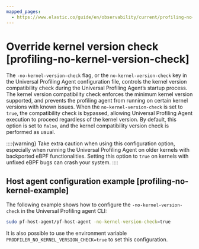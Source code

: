 ```yaml
---
mapped_pages:
  - https://www.elastic.co/guide/en/observability/current/profiling-no-kernel-version-check.html
---
```


# Override kernel version check [profiling-no-kernel-version-check]

The `-no-kernel-version-check` flag, or the `no-kernel-version-check` key in the Universal Profiling Agent configuration file, controls the kernel version compatibility check during the Universal Profiling Agent’s startup process. The kernel version compatibility check enforces the minimum kernel version supported,  and prevents the profiling agent from running on certain kernel versions with known issues. When the `no-kernel-version-check` is set to `true`, the compatibility check is bypassed, allowing Universal Profiling Agent execution to proceed regardless of the kernel version. By default, this option is set to `false`, and the kernel compatibility version check is performed as usual.

::::{warning} 
Take extra caution when using this configuration option, especially when running the Universal Profiling Agent on older kernels with backported eBPF functionalities. Setting this option to `true` on kernels with unfixed eBPF bugs can crash your system.
::::



## Host agent configuration example [profiling-no-kernel-example] 

The following example shows how to configure the `-no-kernel-version-check` in the Universal Profiling agent CLI:

```bash
sudo pf-host-agent/pf-host-agent -no-kernel-version-check=true
```

It is also possible to use the environment variable `PRODFILER_NO_KERNEL_VERSION_CHECK=true` to set this configuration.

